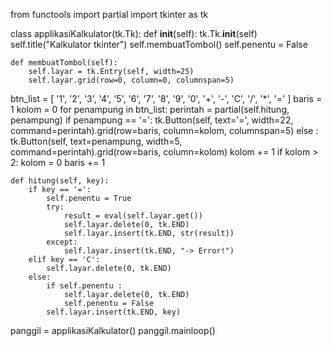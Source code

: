 from functools import partial
import tkinter as tk


class applikasiKalkulator(tk.Tk):
    def __init__(self):
        tk.Tk.__init__(self)
        self.title("Kalkulator tkinter")
        self.membuatTombol()
        self.penentu = False

    def membuatTombol(self):
        self.layar = tk.Entry(self, width=25)
        self.layar.grid(row=0, column=0, columnspan=5)
btn_list = [
            '1', '2', '3',
            '4', '5', '6',
            '7', '8', '9',
            '0', '+', '-',
            'C', '/', '*',
            '='
        ]
        baris = 1
        kolom = 0
        for penampung in btn_list:
            perintah = partial(self.hitung, penampung)
            if penampung == '=':
                tk.Button(self, text='=', width=22, command=perintah).grid(row=baris, column=kolom, columnspan=5)
            else :
                tk.Button(self, text=penampung, width=5, command=perintah).grid(row=baris, column=kolom)
            kolom += 1
            if kolom > 2:
                kolom = 0
                baris += 1

    def hitung(self, key):
        if key == '=':
            self.penentu = True
            try:
                result = eval(self.layar.get())
                self.layar.delete(0, tk.END)
                self.layar.insert(tk.END, str(result))
            except:
                self.layar.insert(tk.END, "-> Error!")
        elif key == 'C':
            self.layar.delete(0, tk.END)
        else:
            if self.penentu :
                self.layar.delete(0, tk.END)
                self.penentu = False
            self.layar.insert(tk.END, key)

panggil = applikasiKalkulator()
panggil.mainloop()
